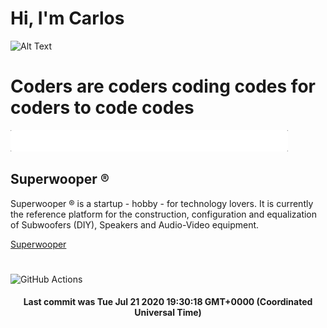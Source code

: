 # Hi, I'm Carlos

![Alt Text](https://github.com/E2517/e2517/blob/master/images/background.gif)

# Coders are coders coding codes for coders to code codes

![Alt Text](https://github.com/E2517/e2517/blob/master/images/welcome.gif)

## Superwooper ®

Superwooper ® is a startup - hobby - for technology lovers. It is currently the reference platform for the construction, configuration and equalization of Subwoofers (DIY), Speakers and Audio-Video equipment.

[Superwooper](http://www.superwooper.com)

#

![GitHub Actions](https://github.com/E2517/e2517/workflows/GitHub%20Actions/badge.svg)

<h4 align="center">Last commit was Tue Jul 21 2020 19:30:18 GMT+0000 (Coordinated Universal Time)</h4>

